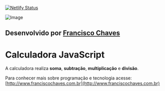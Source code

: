 
[![Netlify Status](https://api.netlify.com/api/v1/badges/678ba7a3-6f5e-4262-898a-6f41d661de1a/deploy-status)](https://app.netlify.com/sites/calculadora-js/deploys)

![Image](https://3.bp.blogspot.com/-OTNMTTR0QpM/WfTH6WCrOCI/AAAAAAAAAjU/rAqmaWA754ALN36QtA3CCJo5MopsdBW4QCLcBGAs/s400/calculadora.jpg)

## Desenvolvido por [Francisco Chaves](http://www.franciscochaves.com.br)

# Calculadora JavaScript

A calculadora realiza **soma**, **subtração**, **multiplicação** e **divisão**.

Para conhecer mais sobre programação e tecnologia acesse: [http://www.franciscochaves.com.br](http://www.franciscochaves.com.br)

